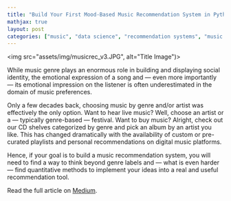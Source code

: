 ```yaml
---
title: "Build Your First Mood-Based Music Recommendation System in Python"
mathjax: true
layout: post
categories: ["music", "data science", "recommendation systems", "music streaming", "python", "programming"]
---
```


<img src="assets/img/musicrec_v3.JPG", alt="Title Image")>

While music genre plays an enormous role in building and displaying social identity, the emotional expression of a song and — even more importantly — its emotional impression on the listener is often underestimated in the domain of music preferences.

Only a few decades back, choosing music by genre and/or artist was effectively the only option. Want to hear live music? Well, choose an artist or a — typically genre-based — festival. Want to buy music? Alright, check out our CD shelves categorized by genre and pick an album by an artist you like. This has changed dramatically with the availability of custom or pre-curated playlists and personal recommendations on digital music platforms.

Hence, if your goal is to build a music recommendation system, you will need to find a way to think beyond genre labels and — what is even harder — find quantitative methods to implement your ideas into a real and useful recommendation tool.

Read the full article on [Medium](https://towardsdatascience.com/build-your-first-mood-based-music-recommendation-system-in-python-26a427308d96).
